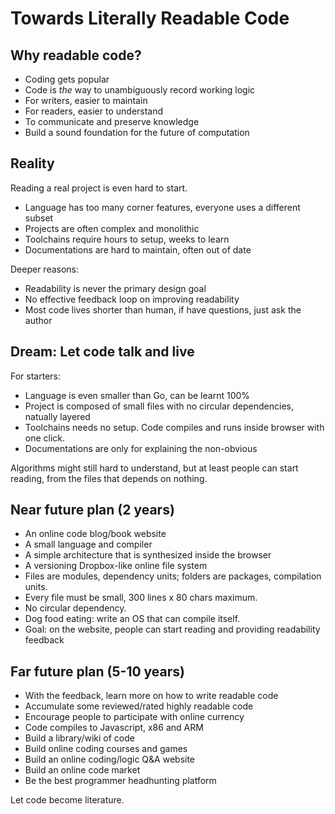 # Towards Literally Readable Code

## Why readable code?

- Coding gets popular
- Code is *the* way to unambiguously record working logic
- For writers, easier to maintain 
- For readers, easier to understand
- To communicate and preserve knowledge
- Build a sound foundation for the future of computation

## Reality

Reading a real project is even hard to start.

- Language has too many corner features, everyone uses a different
  subset
- Projects are often complex and monolithic
- Toolchains require hours to setup, weeks to learn
- Documentations are hard to maintain, often out of date

Deeper reasons:

- Readability is never the primary design goal
- No effective feedback loop on improving readability
- Most code lives shorter than human, if have questions, just ask the author

## Dream: Let code talk and live

For starters:

- Language is even smaller than Go, can be learnt 100%
- Project is composed of small files with no circular dependencies, natually layered
- Toolchains needs no setup. Code compiles and runs inside browser with one click.
- Documentations are only for explaining the non-obvious

Algorithms might still hard to understand, but at least people can
start reading, from the files that depends on nothing.

## Near future plan (2 years)

- An online code blog/book website
- A small language and compiler
- A simple architecture that is synthesized inside the browser
- A versioning Dropbox-like online file system
- Files are modules, dependency units; folders are packages, compilation units.
- Every file must be small, 300 lines x 80 chars maximum.
- No circular dependency.
- Dog food eating: write an OS that can compile itself.
- Goal: on the website, people can start reading and providing readability feedback

## Far future plan (5-10 years)

- With the feedback, learn more on how to write readable code
- Accumulate some reviewed/rated highly readable code
- Encourage people to participate with online currency
- Code compiles to Javascript, x86 and ARM
- Build a library/wiki of code
- Build online coding courses and games
- Build an online coding/logic Q&amp;A website
- Build an online code market
- Be the best programmer headhunting platform

Let code become literature.
